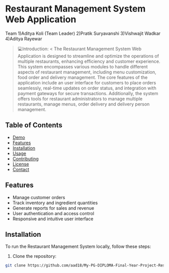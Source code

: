 # Restaurant Management System Web Application

  Team
1)Aditya Koli (Team Leader)
2)Pratik Suryavanshi
3)Vishwajit Wadkar
4)Aditya Rayewar

>💻Introduction: <
The Restaurant Management System Web Application is designed to streamline and optimize the operations of
multiple restaurants, enhancing efficiency and customer experience. This system encompasses various modules to
handle different aspects of restaurant management, including menu customization, food order and delivery
management. The core features of the application include an user interface for customers to place orders seamlessly,
real-time updates on order status, and integration with payment gateways for secure transactions. Additionally, the
system offers tools for restaurant administrators to manage multiple restaurants, manage menus, order delivery and
delivery person management.

## Table of Contents

- [Demo](#demo)
- [Features](#features)
- [Installation](#installation)
- [Usage](#usage)
- [Contributing](#contributing)
- [License](#license)
- [Contact](#contact)



## Features

- Manage customer orders
- Track inventory and ingredient quantities
- Generate reports for sales and revenue
- User authentication and access control
- Responsive and intuitive user interface

## Installation

To run the Restaurant Management System locally, follow these steps:

1. Clone the repository:
 
```bash
git clone https://github.com/aad18/My-PG-DIPLOMA-Final-Year-Project-Restaurant-Management-System-Web-Application-.git
